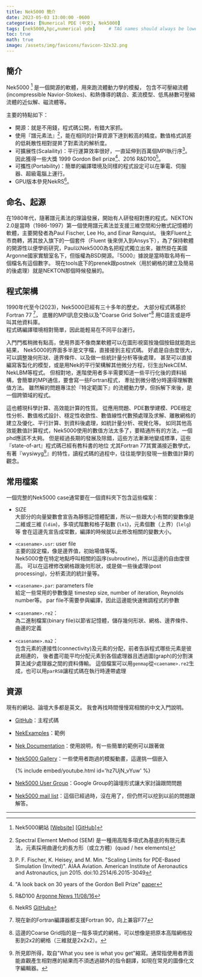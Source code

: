 ```yaml
---
title: Nek5000 簡介
date: 2023-05-03 13:00:00 -0600
categories: [Numerical PDE (中文), Nek5000]
tags: [nek5000,hpc,numerical pde]     # TAG names should always be lowercase
toc: true
math: true
image: /assets/img/favicons/favicon-32x32.png
---
```


<!--<meta property="og:image" content="../assets/img/favicons/favicon-32x32.png" />-->


## 簡介

Nek5000 [^nek5000] 是一個開源的軟體，用來跑流體動力學的模擬，
包含不可壓縮流體(incompressible Navior-Stokes)、和熱傳導的耦合、紊流模型、低馬赫數可壓縮流體的近似解、磁流體等。

主要的特點如下：
- 開源：就是不用錢，程式碼公開，有錯大家抓。
- 使用『譜元素法』[^sem]，能在相同的計算資源下達到較高的精度。數值格式誤差的低耗散性相對提昇了對紊流的解析度。
- 可擴展性(Scalaility)：平行運算效率很好，一直延伸到百萬個MPI執行序[^nek-million-mpi]。
  因此獲得一些大獎 1999 Gordon Bell prize[^gordon-bell]、2016 R&D100[^rnd100]。
- 可攜性(Portability)：簡單的編譯環境及同樣的程式設定可以在筆電、伺服器、超級電腦上運行。
- GPU版本參見NekRS[^nekrs]。


## 命名、起源

在1980年代，隨著譜元素法的理論發展，開始有人研發相對應的程式。NEKTON 2.0是當時（1986-1997）第一個使用譜元素法並支援三維空間和分散式記憶體的軟體，主要開發者為Paul Fischer, Lee Ho, and Einar Rønquist。
後來Fluent上市商轉，將其放入旗下的一個套件（Fluent 後來併入到Ansys下），為了保持軟體的開源性以便學術研究，Paul以Nek5000為名把程式獨立出來，雖然掛在美國Argonne國家實驗室名下，但版權為BSD開源。『5000』據說是當時取名時有一個檔名有這個數字。
現在tools底下的prenek跟postnek（用於網格的建立及簡易的後處理）就是NEKTON那個時候發展的。


## 程式架構

1990年代至今(2023)，Nek5000已經有三十多年的歷史。
大部分程式碼基於Fortran 77 [^nek-f77]，
底層的MPI訊息交換以及"Coarse Grid Solver"[^crs] 用C語言或是呼叫其他資料庫。   
程式碼編譯環境相對簡單，因此能輕易在不同平台運行。


入門門檻稍微有點高，使用界面不像商業軟體可以在圖形視窗按幾個按鈕就能跑出結果，
Nek5000的界面多半是文字檔，直接接到主程式碼。
好處是自由度很大，可以調整幾何形狀、邊界條件、以及做一些統計量分析等後處理，
甚至可以直接編寫客製化的模型，或是用Nek的平行架構解其他微分方程，衍生出NekCEM、NekLBM等程式。
但相對地，進階使用者多半需要知道一些平行化後的資料結構，會簡單的MPI通信，要會寫一些Fortran程式，
牽扯到微分積分時還得理解數值方法。
雖然解的問題專注於『特定範圍下』的流體動力學，但拆解下來後，是一個跨領域的程式。


這也體現科學計算、高效能計算的性質。
從應用問題、PDE數學建模、PDE穩定性分析、數值格式設計、穩定性收歛性、數值線性代數預處理及求解、離散網格的建立及優化、平行計算、到資料後處理，如統計量分析、視覺化等。
如同其他高效能數值計算程式，Nek5000使用的數值方法太多了，要精通所有的方法，一個phd應該不太夠。
但是經過長期的發展及除錯，這些方法漸漸地變成標準，這些『state-of-art』程式碼已經有教科書的地位
尤其Fortran 77其實滿接近數學式，有著『wysiwyg[^wysiwyg]』的特性，讀程式碼的過程中，往往能學到發現一些數值計算的觀念。




<!---
## 譜元素法的優劣


- 精確度
    隨著增加多項式『階數』，空間離散的誤差呈指數收斂，因此譜元素法能輕易達到單精度浮點數（$10^{-8}$）的準確度。

- 時間步長
    受限於穩定性條件（如CFL），高階格式往往需要較小的時間間距。


高解析度的模擬本來就需要更多的解析度 在時間上的解析度

但由於時間離散



- 幾何形狀

- 連續性

- 
相對於低階方法，譜元素法犧牲了在幾何形狀上的彈性，對網格的要求比較高。
--->


## 常用檔案
 
一個完整的Nek5000 case通常要在一個資料夾下包含這些檔案：
- SIZE   
    大部分的向量變數會宣告為靜態記憶體配置，所以一些跟大小有關的變數像是
    二維或三維 (`ldim`)，多項式階數和格子點數 (`lx1`)，元素個數（上界）(`lelg`)等
    會在這邊先宣告成常數，編譯的時候就以此修改相關的變數大小。
    
    
- `<casename>.usr`: user file     
    主要的設定檔，像是邊界值，初始場值等等。    
    Nek5000會在特定地點呼叫相關的函序(subroutine)，所以這邊的自由度很高。
    可以在這裡修改網格跟幾何形狀，或是做一些後處理(post processing)，分析紊流的統計量等。
    

- `<casename>.par`: parameters file        
    給定一些常用的參數像是 timestep size, number of iteration, Reynolds number等。
    par file不需要參與編譯，因此這邊能快速微調程式的參數


- `<casename>.re2`：       
    為二進制檔案(binary file)以節省記憶體，儲存幾何形狀、網格、邊界條件、曲邊的定義
    
    
- `<casename>.ma2`：     
    包含元素的連接性(connectivity)及元素的分配，前者告訴程式哪些元素是彼此相連的，
    後者盡可能平均分配元素到各個處理器且透過圖(graph)的分割演算法減少處理器之間的資料傳輸。
    這個檔案可以用`genmap`從`<caename>.re2`生成，也可以用`parRSB`讓程式碼在執行時連帶處理


## 資源

現有的網站、論壇大多都是英文。
我會再找時間慢慢寫相關的中文入門說明。

- [GitHub](https://github.com/Nek5000/Nek5000.git)：主程式碼

- [NekExamples](https://github.com/Nek5000/NekExamples.git)：範例

- [Nek Documentation](http://nek5000.github.io/NekDoc/index.html)：使用說明，有一些簡單的範例可以跟著做

- [Nek5000 Gallery](https://nek5000.mcs.anl.gov/category/gallery/)：一些使用者跑過的模擬動畫，這邊挑一個嵌入

   {% include embed/youtube.html id='hz7UjN_vYuw' %}


- [Nek5000 User Group](https://groups.google.com/g/nek5000)：Google Group的論壇形式讓大家討論跟問問題

- [Nek5000 mail list](https://lists.mcs.anl.gov/pipermail/nek5000-users/)：這個已經過時，沒在用了，但仍然可以挖到以前的問題跟解答。


<!---


   


.rea

.co2

.box
.amg*.dat


    fluid dynamics

    numerical pde
    numerical linear algebra
    parallel computing



平行計算
數值偏微分方程的穩定性
線性系統的預處理(preconditioner)


- dependencies
  - essential        
    `mpi, gcc and gfortran`, cell phone, laptop, server, super computer.
        
  - optional   
    python (CI test)    
    cmake (HYPRE, tools)   
    x11 (some tools) 

- Utilities
  - Parallel IO, restart, checkpoint
  - Visialization
    - format supported by VisIt and ParaView
    - tool: postnek

  - Mesh tools
    - prenek
    - genbox
    - n2to3

  - Mesh convertsion tools
    - gmsh2nek
    - exo2nek
    - cgns2nek

  - non-conformal mesh coupling (neknek)
  - moving mesh
  - graph partition to distribute workload
    - offline: serial app: genmap
    - on the fly: parallel parRSB

- PDE Solver
  - incompressible Naver Stokes
  - Reynolds averaged Navier Stokes (RANS)
  - conjugate heat transfer

- Numerical PDE 
  - subcycles along characteristic line
  - dealiasing / over intergration
  - incompressible constraint
    - splitting scheme (PN-PN)
    - Orszag's scheme (PN-PN-2)
  - axis symmetric
  - filter
    - explicit
    - high pass filter (hpfrt)
  - Boundary conditions
    - inflow 
    - outflow, turbulent outflow 
    - periodic, flow rate control
    - symmetric
    - traction 

- Linear solver
  - residual projection as initial guess
  - Krylov subspace methods, PCG, PGMRES, flex-CG
  - p-multigrid (SEMG)
    - Overlapping Schwarz as smoother
      - tensor product based fast diagonalization
  - Chebyshev accelaration
  - Coarse grid correction
    - algebriac multigrid (AMG)
    - (parallel sparse) Cholesky factorization with nested disection separation (XXT)
    
- Communication:
  - gslib
    - find points
      - partical tracing
      - interpolation 
    - pattern
      - pairwise
      - crystal router
      - allreduce
--->


---

[^sem]: Spectral Element Method (SEM) 是一種用高階多項式為基底的有限元素法，元素採用曲邊化的長方形（或立方體）(quad / hex elements)

[^nek-million-mpi]: P. F. Fischer, K. Heisey, and M. Min. "Scaling Limits for PDE-Based Simulation (Invited)". AIAA Aviation. American Institute of Aeronautics and Astronautics, jun 2015. doi:10.2514/6.2015-3049

[^nek-f77]: 現在新的Fortran編譯器都支援Fortran 90，向上兼容F77

[^crs]: 這邊的Coarse Grid指的是一階多項式的網格，可以想像是把原本高階網格投影到2x2的網格（三維就是2x2x2）。

[^nek5000]: Nek5000網站 [[Website](https://nek5000.mcs.anl.gov)] [[GitHub](https://github.com/Nek5000/Nek5000.git)]

[^nekrs]: NekRS [GitHub](https://github.com/Nek5000/NekRS)

[^gordon-bell]: "A look back on 30 years of the Gordon Bell Prize" [paper](https://journals.sagepub.com/doi/10.1177/1094342017738610)

[^rnd100]: R&D100 [Argonne News 11/08/16](https://www.anl.gov/article/argonne-researchers-win-three-2016-rd-100-awards)

[^wysiwyg]: 所見即所得，取自"What you see is what you get"縮寫。通常指使用者界面能直觀產生相對應的結果而不須透過額外的指令翻譯，如現在常見的圖像化文字編輯器。


